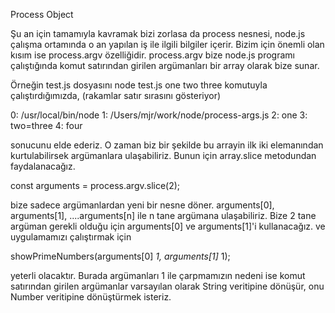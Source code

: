 Process Object


Şu an için tamamıyla kavramak bizi zorlasa da process nesnesi, node.js çalışma ortamında o an yapılan iş ile ilgili bilgiler içerir. Bizim için önemli olan kısım ise process.argv özelliğidir. process.argv bize node.js programı çalıştığında komut satırından girilen argümanları bir array olarak bize sunar.



Örneğin test.js dosyasını node test.js one two three komutuyla çalıştırdığımızda, (rakamlar satır sırasını gösteriyor)



0: /usr/local/bin/node
1: /Users/mjr/work/node/process-args.js
2: one
3: two=three
4: four


sonucunu elde ederiz. O zaman biz bir şekilde bu arrayin ilk iki elemanından kurtulabilirsek argümanlara ulaşabiliriz. Bunun için array.slice metodundan faydalanacağız.



const arguments = process.argv.slice(2);


bize sadece argümanlardan yeni bir nesne döner. arguments[0], arguments[1], ....arguments[n] ile n tane argümana ulaşabiliriz. Bize 2 tane argüman gerekli olduğu için arguments[0] ve arguments[1]'i kullanacağız. ve uygulamamızı çalıştırmak için



showPrimeNumbers(arguments[0] *1, arguments[1]* 1);


yeterli olacaktır. Burada argümanları 1 ile çarpmamızın nedeni ise komut satırından girilen argümanlar varsayılan olarak String veritipine dönüşür, onu Number veritipine dönüştürmek isteriz.

